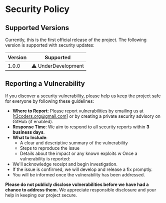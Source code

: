 # Security Policy

## Supported Versions

Currently, this is the first official release of the project. The following version is supported with security updates:

| Version | Supported          |
| ------- | ------------------ |
| 1.0.0   | ⚠️ UnderDevelopment      |

## Reporting a Vulnerability

If you discover a security vulnerability, please help us keep the project safe for everyone by following these guidelines:

- **Where to Report**: Please report vulnerabilities by emailing us at [t3coders.org@gmail.com] or by creating a private security advisory on GitHub (if enabled).
- **Response Time**: We aim to respond to all security reports within **3 business days**.
- **What to Include**:
  - A clear and descriptive summary of the vulnerability
  - Steps to reproduce the issue
  - Details about the impact or any known exploits
w
Once a vulnerability is reported:
- We'll acknowledge receipt and begin investigation.
- If the issue is confirmed, we will develop and release a fix promptly.
- You will be informed once the vulnerability has been addressed.

**Please do not publicly disclose vulnerabilities before we have had a chance to address them.** We appreciate responsible disclosure and your help in keeping our project secure.
